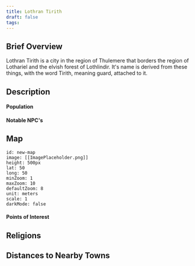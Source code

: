 ```yaml
---
title: Lothran Tirith
draft: false
tags:
---
```

## Brief Overview 
Lothran Tirith is a city in the region of Thulemere that borders the region of Lothariel and the elvish forest of Lothlindir. It's name is derived from these things, with the word Tirith, meaning guard, attached to it.
## Description

#### Population

#### Notable NPC's

## Map
```leaflet 
id: new-map 
image: [[ImagePlaceholder.png]] 
height: 500px 
lat: 50 
long: 50 
minZoom: 1 
maxZoom: 10 
defaultZoom: 8
unit: meters 
scale: 1 
darkMode: false
```
#### Points of Interest 

## Religions

## Distances to Nearby Towns


